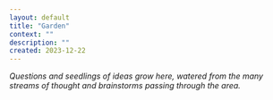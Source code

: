 ```yaml
---
layout: default
title: "Garden"
context: ""
description: ""
created: 2023-12-22
---
```


*Questions and seedlings of ideas grow here, watered from the many streams of thought and brainstorms passing through the area.*